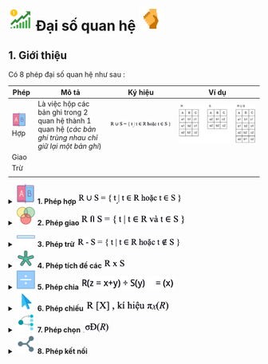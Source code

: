 # ![icons8-total_sales.png](https://raw.githubusercontent.com/Zenfection/Image/master/2021/03/21-11-47-45-icons8-total_sales.png) Đại số quan hệ ![icons8-connectivity_and_help.png](https://raw.githubusercontent.com/Zenfection/Image/master/2021/03/21-11-47-29-icons8-connectivity_and_help.png)

## 1. Giới thiệu

Có 8 phép đại số quan hệ như sau : 

| Phép                                                                                                                       | Mô tả                                                                                                      | Ký hiệu                                                                                                                                                                                                                                                         | Ví dụ                                                                                                                                                                                                                                                           |
| -------------------------------------------------------------------------------------------------------------------------- | ---------------------------------------------------------------------------------------------------------- | --------------------------------------------------------------------------------------------------------------------------------------------------------------------------------------------------------------------------------------------------------------- | --------------------------------------------------------------------------------------------------------------------------------------------------------------------------------------------------------------------------------------------------------------- |
| <img src="https://raw.githubusercontent.com/Zenfection/Image/master/2021/03/17-20-25-53-icons8-compare.png" width="30">Hợp | Là việc hộp các bản ghi trong 2 quan hệ thành 1 quan hệ (*các bản ghi trùng nhau chỉ giữ lại một bản ghi*) | <img title="" src="https://raw.githubusercontent.com/Zenfection/Image/master/2021/03/17-08-36-29-A%CC%89nh%20chu%CC%A3p%20Ma%CC%80n%20hi%CC%80nh%202021-03-17%20lu%CC%81c%2008.36.24.png" alt="Ảnh chụp Màn hình 2021-03-17 lúc 08.36.24.png" width="688"> | <img title="" src="https://raw.githubusercontent.com/Zenfection/Image/master/2021/03/17-08-37-41-A%CC%89nh%20chu%CC%A3p%20Ma%CC%80n%20hi%CC%80nh%202021-03-17%20lu%CC%81c%2008.37.34.png" alt="Ảnh chụp Màn hình 2021-03-17 lúc 08.37.34.png" width="985"> |
| Giao                                                                                                                       |                                                                                                            |                                                                                                                                                                                                                                                                 |                                                                                                                                                                                                                                                                 |
| Trừ                                                                                                                        |                                                                                                            |                                                                                                                                                                                                                                                                 |                                                                                                                                                                                                                                                                 |
|                                                                                                                            |                                                                                                            |                                                                                                                                                                                                                                                                 |                                                                                                                                                                                                                                                                 |

<details>

<summary><b><img src="https://raw.githubusercontent.com/Zenfection/Image/master/2021/03/17-20-25-53-icons8-compare.png" width="40"> 1. Phép hợp  <img title="" src="https://raw.githubusercontent.com/Zenfection/Image/master/2021/03/17-08-36-29-A%CC%89nh%20chu%CC%A3p%20Ma%CC%80n%20hi%CC%80nh%202021-03-17%20lu%CC%81c%2008.36.24.png" alt="Ảnh chụp Màn hình 2021-03-17 lúc 08.36.24.png" width="210"></b></summary>

<br>

Là việc hộp các bản ghi trong 2 quan hệ thành 1 quan hệ (*các bản ghi trùng nhau chỉ giữ lại một bản ghi*)

<img src="https://raw.githubusercontent.com/Zenfection/Image/master/2021/03/17-08-37-41-A%CC%89nh%20chu%CC%A3p%20Ma%CC%80n%20hi%CC%80nh%202021-03-17%20lu%CC%81c%2008.37.34.png" title="" alt="Ảnh chụp Màn hình 2021-03-17 lúc 08.37.34.png" width="331">

</details>

<details>

<summary><b><img src="https://raw.githubusercontent.com/Zenfection/Image/master/2021/03/17-20-28-38-icons8-venn_diagram.png" width="40"> 2. Phép giao  <img src="https://raw.githubusercontent.com/Zenfection/Image/master/2021/03/17-20-41-15-A%CC%89nh%20chu%CC%A3p%20Ma%CC%80n%20hi%CC%80nh%202021-03-17%20lu%CC%81c%2020.41.09.png" width="210"></b></summary>

<br>

Là việc chọn ra trong 2 quan hệ những bạn ghi trùng nhau

<img src="https://raw.githubusercontent.com/Zenfection/Image/master/2021/03/17-08-40-41-A%CC%89nh%20chu%CC%A3p%20Ma%CC%80n%20hi%CC%80nh%202021-03-17%20lu%CC%81c%2008.40.37.png" title="" alt="Ảnh chụp Màn hình 2021-03-17 lúc 08.40.37.png" width="334">

</details>

<details>

<summary><b><img src="https://raw.githubusercontent.com/Zenfection/Image/master/2021/03/17-20-29-30-icons8-subtract.png" width="40"> 3. Phép trừ</b>  <img src="https://raw.githubusercontent.com/Zenfection/Image/master/2021/03/17-20-44-01-A%CC%89nh%20chu%CC%A3p%20Ma%CC%80n%20hi%CC%80nh%202021-03-17%20lu%CC%81c%2020.43.48.png" width="210"></summary>

<br>

Là việc chọn ra các bản ghi chỉ có ở `R` mà không có ở `S`

<img title="" src="https://raw.githubusercontent.com/Zenfection/Image/master/2021/03/17-08-41-28-A%CC%89nh%20chu%CC%A3p%20Ma%CC%80n%20hi%CC%80nh%202021-03-17%20lu%CC%81c%2008.41.21.png" alt="Ảnh chụp Màn hình 2021-03-17 lúc 08.41.21.png" width="348">

</details>

<details>

<summary><b><img src="https://raw.githubusercontent.com/Zenfection/Image/master/2021/03/17-20-31-38-icons8-asterisk.png" width="40"> 4. Phép tích đề các</b>  <img src="https://raw.githubusercontent.com/Zenfection/Image/master/2021/03/17-20-44-03-A%CC%89nh%20chu%CC%A3p%20Ma%CC%80n%20hi%CC%80nh%202021-03-17%20lu%CC%81c%2020.43.53.png" width="45"></summary>

<br>

Là việc lấy mọi bản ghi của `R` "gắn" với mọi bản ghi của `S`

<img title="" src="https://raw.githubusercontent.com/Zenfection/Image/master/2021/03/17-08-42-48-A%CC%89nh%20chu%CC%A3p%20Ma%CC%80n%20hi%CC%80nh%202021-03-17%20lu%CC%81c%2008.42.44.png" alt="Ảnh chụp Màn hình 2021-03-17 lúc 08.42.44.png" width="350">

</details>

<details>

<summary><b><img src="https://raw.githubusercontent.com/Zenfection/Image/master/2021/03/17-20-32-11-icons8-division.png" width="40"> 5. Phép chia</b> <img src="https://raw.githubusercontent.com/Zenfection/Image/master/2021/03/18-20-57-42-A%CC%89nh%20chu%CC%A3p%20Ma%CC%80n%20hi%CC%80nh%202021-03-18%20lu%CC%81c%2020.57.36.png" width="190"> </summary>

<br>

Kết quả trả về là [các bộ với các thuộc tính chỉ có trong `R`] sao cho sự kết hợp của nó với [các bộ trong `S`] có mặt trong `R`

<img src="https://raw.githubusercontent.com/Zenfection/Image/master/2021/03/17-08-46-46-A%CC%89nh%20chu%CC%A3p%20Ma%CC%80n%20hi%CC%80nh%202021-03-17%20lu%CC%81c%2008.46.38.png" title="" alt="Ảnh chụp Màn hình 2021-03-17 lúc 08.46.38.png" width="379">

</details>

<details>

<summary><b><img src="https://raw.githubusercontent.com/Zenfection/Image/master/2021/03/17-20-32-50-icons8-cursor.png" width="40"> 6. Phép chiếu</b> <img src="https://raw.githubusercontent.com/Zenfection/Image/master/2021/03/18-20-58-52-A%CC%89nh%20chu%CC%A3p%20Ma%CC%80n%20hi%CC%80nh%202021-03-18%20lu%CC%81c%2020.58.48.png" width="170"></summary>

<br>

Lá phép cắt dọc quan hệ để lấy ra dữ liệu một số thuộc tính quan hệ

<img src="https://raw.githubusercontent.com/Zenfection/Image/master/2021/03/17-08-48-22-A%CC%89nh%20chu%CC%A3p%20Ma%CC%80n%20hi%CC%80nh%202021-03-17%20lu%CC%81c%2008.48.07.png" title="" alt="Ảnh chụp Màn hình 2021-03-17 lúc 08.48.07.png" width="159">

<br>

<img src="https://raw.githubusercontent.com/Zenfection/Image/master/2021/03/17-08-48-25-A%CC%89nh%20chu%CC%A3p%20Ma%CC%80n%20hi%CC%80nh%202021-03-17%20lu%CC%81c%2008.48.13.png" title="" alt="Ảnh chụp Màn hình 2021-03-17 lúc 08.48.13.png" width="293">

</details>

<details>

<summary><b><img src="https://raw.githubusercontent.com/Zenfection/Image/master/2021/03/17-20-33-23-icons8-multicast.png" width="40"> 7. Phép chọn</b>  <img src="https://raw.githubusercontent.com/Zenfection/Image/master/2021/03/18-21-00-42-A%CC%89nh%20chu%CC%A3p%20Ma%CC%80n%20hi%CC%80nh%202021-03-18%20lu%CC%81c%2021.00.35.png" width="55"></summary>

<br>

Chọn ra các bộ dữ liệu thoả mãn điều kiện

<img title="" src="https://raw.githubusercontent.com/Zenfection/Image/master/2021/03/17-08-49-37-A%CC%89nh%20chu%CC%A3p%20Ma%CC%80n%20hi%CC%80nh%202021-03-17%20lu%CC%81c%2008.49.18.png" alt="Ảnh chụp Màn hình 2021-03-17 lúc 08.49.18.png" width="282">

<img title="" src="https://raw.githubusercontent.com/Zenfection/Image/master/2021/03/17-08-49-46-A%CC%89nh%20chu%CC%A3p%20Ma%CC%80n%20hi%CC%80nh%202021-03-17%20lu%CC%81c%2008.49.29.png" alt="Ảnh chụp Màn hình 2021-03-17 lúc 08.49.29.png" width="325">

</details>

<details>

<summary><b><img src="https://raw.githubusercontent.com/Zenfection/Image/master/2021/03/17-20-33-40-icons8-connect.png" width="40"> 8. Phép kết nối</b></summary>

<br>

Là việc lấy một bản ghi`R` "gắn" với một bản ghi `S` sao cho bản ghi kết quả thỏa mãn điều kiện kết nối.

<img title="" src="https://raw.githubusercontent.com/Zenfection/Image/master/2021/03/17-08-51-13-A%CC%89nh%20chu%CC%A3p%20Ma%CC%80n%20hi%CC%80nh%202021-03-17%20lu%CC%81c%2008.51.05.png" alt="Ảnh chụp Màn hình 2021-03-17 lúc 08.51.05.png" width="388">

### ![icons8-connected.png](https://raw.githubusercontent.com/Zenfection/Image/master/2021/03/17-08-52-55-icons8-connected.png) Phép kết nối tự nhiên

Kết nối  từng bản ghi `R` với từng bản ghi `S` ==> được bảng mới lược bỏ đi bớt 1 cột thuộc tính chung 

<img src="https://raw.githubusercontent.com/Zenfection/Image/master/2021/03/17-08-54-39-A%CC%89nh%20chu%CC%A3p%20Ma%CC%80n%20hi%CC%80nh%202021-03-17%20lu%CC%81c%2008.53.40.png" title="" alt="asd" width="545">

### ![icons8-connected.png](https://raw.githubusercontent.com/Zenfection/Image/master/2021/03/17-08-52-55-icons8-connected.png) Phép kết nối

Là kết nối bằng nhưng trong trường hợp 2 thuộc tính cùng tên thì kết quả vẫn giữ lại 2 tên thuộc tính

### ![icons8-connected.png](https://raw.githubusercontent.com/Zenfection/Image/master/2021/03/17-08-52-55-icons8-connected.png) Phép kết nối ngoài

<img src="https://raw.githubusercontent.com/Zenfection/Image/master/2021/03/17-08-55-49-A%CC%89nh%20chu%CC%A3p%20Ma%CC%80n%20hi%CC%80nh%202021-03-17%20lu%CC%81c%2008.55.42.png" title="" alt="Ảnh chụp Màn hình 2021-03-17 lúc 08.55.42.png" width="484">

</details>
